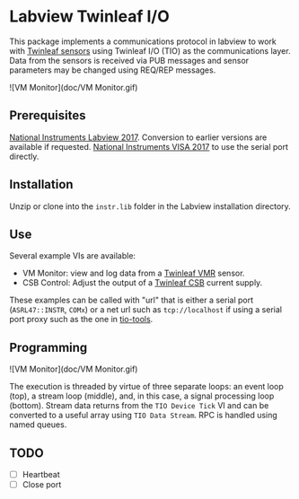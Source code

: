 # Labview Twinleaf I/O

This package implements a communications protocol in labview to work with [Twinleaf sensors](http://www.twinleaf.com) using Twinleaf I/O (TIO) as the communications layer. Data from the sensors is received via PUB messages and sensor parameters may be changed using REQ/REP messages. 

![VM Monitor](doc/VM Monitor.gif)

## Prerequisites

[National Instruments Labview 2017](https://ni.com/labview). Conversion to earlier versions are available if requested.
[National Instruments VISA 2017](https://ni.com/visa) to use the serial port directly.

## Installation

Unzip or clone into the `instr.lib` folder in the Labview installation directory. 

## Use

Several example VIs are available:

  - VM Monitor: view and log data from a [Twinleaf VMR](http://www.twinleaf.com/vector/VMR) sensor.
  - CSB Control: Adjust the output of a [Twinleaf CSB](http://www.twinleaf.com/current/CSB) current supply.

These examples can be called with "url" that is either a serial port (`ASRL47::INSTR`, `COMx`) or a net url such as `tcp://localhost` if using a serial port proxy such as the one in [tio-tools](https://github.com/twinleaf/tio-tools). 

## Programming

![VM Monitor](doc/VM Monitor.gif)

The execution is threaded by virtue of three separate loops: an event loop (top), a stream loop (middle), and, in this case, a signal processing loop (bottom). Stream data returns from the `TIO Device Tick` VI and can be converted to a useful array using `TIO Data Stream`. RPC is handled using named queues.

## TODO

  - [ ] Heartbeat
  - [ ] Close port
